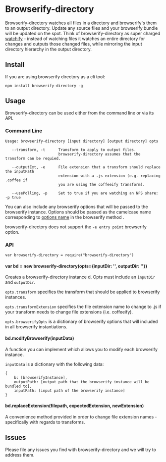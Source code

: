 # Browserify-directory
Browserify-directory watches all files in a directory and browserify's them to an output directory. Update any source files and your browserify bundle will be updated on the spot. Think of browserify-directory as super charged [watchify](https://github.com/substack/watchify) - instead of watching files it watches an entire directory for changes and outputs those changed files, while mirroring the input directory hierarchy in the output directory.  

## Install
If you are using browserify directory as a cli tool:

`npm install browserify-directory -g`

## Usage
Browserify-directory can be used either from the command line or via its API. 

### Command Line
```
Usage: browserify-directory [input directory] [output directory] opts
                    
   --transform, -t      Transform to apply to output files. 
                        browserify-directory assumes that the transform can be requied.
                        
   --outputExt, -e      File extension that a transform should replace the inputPath 
                        extension with a .js extension (e.g. replacing .coffee if 
                        you are using the coffeeify transform).

   --usePolling, -p     Set to true if you are watching an NFS share: -p true
```
You can also include any browserify options that will be passed to the browserify instance. Options should be passed as the camelcase name corresponding to [options name](https://github.com/substack/node-browserify#user-content-methods) in the browserify method . 

browserify-directory does not support the `-e entry point` browserify option. 

### API
`var browserify-directory = require("browserify-directory")`

#### var bd = new browserify-directory(opts={inputDir: '', outputDir: ''})
Creates a browserify-directory instance d. Opts must include an `inputDir` and `outputDir`. 

`opts.transform` specifies the transform that should be applied to browserify instances.

`opts.transformExtension` specifies the file extension name to change to .js if your transform needs to change file extensions (i.e. coffeeify).

`opts.browserifyOpts` is a dictionary of browserify options that will included in all browserify instantiations.

#### bd.modifyBrowserify(inputData)
A function you can implement which allows you to modify each browserify instance. 

`inputData` is a dictionary with the following data:
```
{
    b: [browserifyInstance],
    outputPath: [output path that the browserify instance will be bundled to],
    inputPath: [input path of the browserify instance]
}
```

#### bd.replaceExtension(filepath, expectedExtension, newExtension)
A convenience method provided in order to change file extension names - specifically with regards to transforms.

## Issues
Please file any issues you find with browserify-directory and we will try to address them. 
